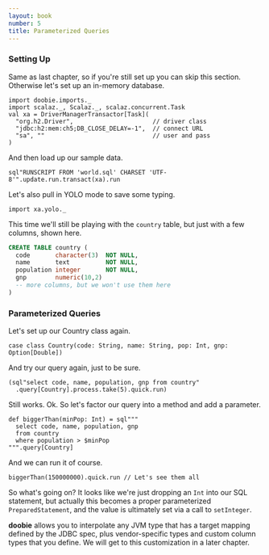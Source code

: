 ```yaml
---
layout: book
number: 5
title: Parameterized Queries
---
```


### Setting Up

Same as last chapter, so if you're still set up you can skip this section. Otherwise let's set up an in-memory database.

```tut:silent
import doobie.imports._
import scalaz._, Scalaz._, scalaz.concurrent.Task
val xa = DriverManagerTransactor[Task](
  "org.h2.Driver",                      // driver class
  "jdbc:h2:mem:ch5;DB_CLOSE_DELAY=-1",  // connect URL
  "sa", ""                              // user and pass
)
```

And then load up our sample data.

```tut
sql"RUNSCRIPT FROM 'world.sql' CHARSET 'UTF-8'".update.run.transact(xa).run
```

Let's also pull in YOLO mode to save some typing.

```tut:silent
import xa.yolo._
```

This time we'll still be playing with the `country` table, but just with a few columns, shown here.

```sql
CREATE TABLE country (
  code       character(3)  NOT NULL,
  name       text          NOT NULL,
  population integer       NOT NULL,
  gnp        numeric(10,2)
  -- more columns, but we won't use them here
)
```


### Parameterized Queries

Let's set up our Country class again.

```tut:silent
case class Country(code: String, name: String, pop: Int, gnp: Option[Double])
```

And try our query again, just to be sure.

```tut
(sql"select code, name, population, gnp from country"
  .query[Country].process.take(5).quick.run)
```

Still works. Ok. So let's factor our query into a method and add a parameter.

```tut:silent
def biggerThan(minPop: Int) = sql"""
  select code, name, population, gnp 
  from country
  where population > $minPop
""".query[Country]
```

And we can run it of course.

```tut
biggerThan(150000000).quick.run // Let's see them all
```

So what's going on? It looks like we're just dropping an `Int`  into our SQL statement, but actually this becomes a proper parameterized `PreparedStatement`, and the value is ultimately set via a call to `setInteger`. 

**doobie** allows you to interpolate any JVM type that has a target mapping defined by the JDBC spec, plus vendor-specific types and custom column types that you define. We will get to this customization in a later chapter.









